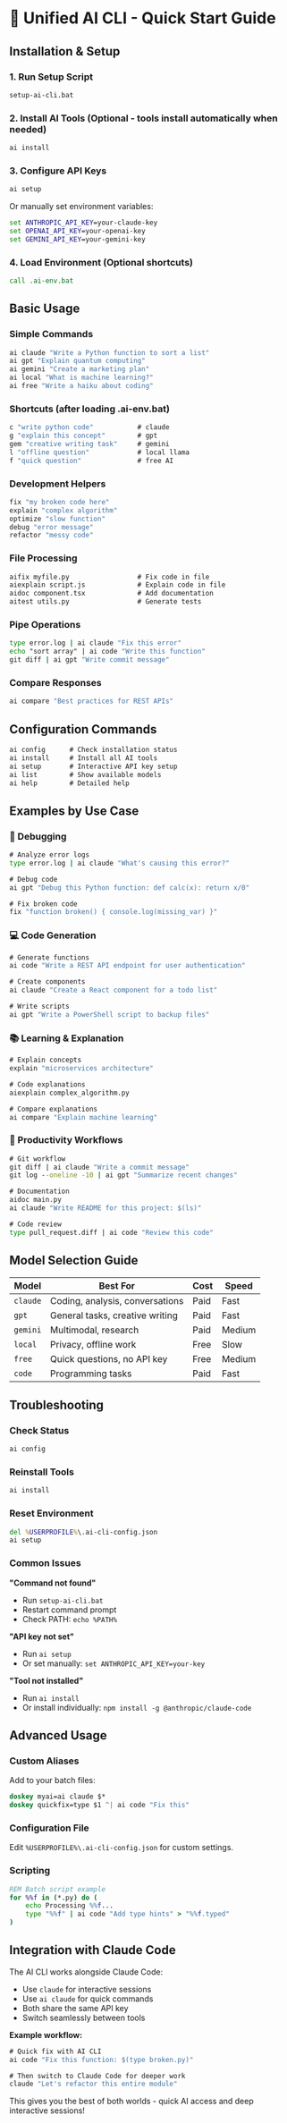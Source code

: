 # 🤖 Unified AI CLI - Quick Start Guide

## Installation & Setup

### 1. Run Setup Script
```cmd
setup-ai-cli.bat
```

### 2. Install AI Tools (Optional - tools install automatically when needed)
```cmd
ai install
```

### 3. Configure API Keys
```cmd
ai setup
```
Or manually set environment variables:
```cmd
set ANTHROPIC_API_KEY=your-claude-key
set OPENAI_API_KEY=your-openai-key  
set GEMINI_API_KEY=your-gemini-key
```

### 4. Load Environment (Optional shortcuts)
```cmd
call .ai-env.bat
```

## Basic Usage

### Simple Commands
```cmd
ai claude "Write a Python function to sort a list"
ai gpt "Explain quantum computing"
ai gemini "Create a marketing plan"
ai local "What is machine learning?"  
ai free "Write a haiku about coding"
```

### Shortcuts (after loading .ai-env.bat)
```cmd
c "write python code"           # claude
g "explain this concept"        # gpt  
gem "creative writing task"     # gemini
l "offline question"            # local llama
f "quick question"              # free AI
```

### Development Helpers
```cmd
fix "my broken code here"
explain "complex algorithm"
optimize "slow function"
debug "error message"
refactor "messy code"
```

### File Processing
```cmd
aifix myfile.py                 # Fix code in file
aiexplain script.js             # Explain code in file  
aidoc component.tsx             # Add documentation
aitest utils.py                 # Generate tests
```

### Pipe Operations
```cmd
type error.log | ai claude "Fix this error"
echo "sort array" | ai code "Write this function"
git diff | ai gpt "Write commit message"
```

### Compare Responses
```cmd
ai compare "Best practices for REST APIs"
```

## Configuration Commands

```cmd
ai config      # Check installation status
ai install     # Install all AI tools  
ai setup       # Interactive API key setup
ai list        # Show available models
ai help        # Detailed help
```

## Examples by Use Case

### 🔧 Debugging
```cmd
# Analyze error logs
type error.log | ai claude "What's causing this error?"

# Debug code
ai gpt "Debug this Python function: def calc(x): return x/0"

# Fix broken code  
fix "function broken() { console.log(missing_var) }"
```

### 💻 Code Generation  
```cmd
# Generate functions
ai code "Write a REST API endpoint for user authentication"

# Create components
ai claude "Create a React component for a todo list"

# Write scripts
ai gpt "Write a PowerShell script to backup files"
```

### 📚 Learning & Explanation
```cmd
# Explain concepts
explain "microservices architecture"

# Code explanations
aiexplain complex_algorithm.py

# Compare explanations
ai compare "Explain machine learning"
```

### 🚀 Productivity Workflows
```cmd
# Git workflow
git diff | ai claude "Write a commit message"
git log --oneline -10 | ai gpt "Summarize recent changes"

# Documentation  
aidoc main.py
ai claude "Write README for this project: $(ls)"

# Code review
type pull_request.diff | ai code "Review this code"
```

## Model Selection Guide

| Model | Best For | Cost | Speed |
|-------|----------|------|-------|
| `claude` | Coding, analysis, conversations | Paid | Fast |
| `gpt` | General tasks, creative writing | Paid | Fast |  
| `gemini` | Multimodal, research | Paid | Medium |
| `local` | Privacy, offline work | Free | Slow |
| `free` | Quick questions, no API key | Free | Medium |
| `code` | Programming tasks | Paid | Fast |

## Troubleshooting

### Check Status
```cmd
ai config
```

### Reinstall Tools
```cmd
ai install
```

### Reset Environment
```cmd
del %USERPROFILE%\.ai-cli-config.json
ai setup
```

### Common Issues

**"Command not found"**
- Run `setup-ai-cli.bat` 
- Restart command prompt
- Check PATH: `echo %PATH%`

**"API key not set"**  
- Run `ai setup`
- Or set manually: `set ANTHROPIC_API_KEY=your-key`

**"Tool not installed"**
- Run `ai install`
- Or install individually: `npm install -g @anthropic/claude-code`

## Advanced Usage

### Custom Aliases
Add to your batch files:
```cmd
doskey myai=ai claude $*
doskey quickfix=type $1 ^| ai code "Fix this"
```

### Configuration File
Edit `%USERPROFILE%\.ai-cli-config.json` for custom settings.

### Scripting
```cmd
REM Batch script example
for %%f in (*.py) do (
    echo Processing %%f...
    type "%%f" | ai code "Add type hints" > "%%f.typed"
)
```

## Integration with Claude Code

The AI CLI works alongside Claude Code:
- Use `claude` for interactive sessions
- Use `ai claude` for quick commands
- Both share the same API key
- Switch seamlessly between tools

**Example workflow:**
```cmd
# Quick fix with AI CLI
ai code "Fix this function: $(type broken.py)"

# Then switch to Claude Code for deeper work  
claude "Let's refactor this entire module"
```

This gives you the best of both worlds - quick AI access and deep interactive sessions!